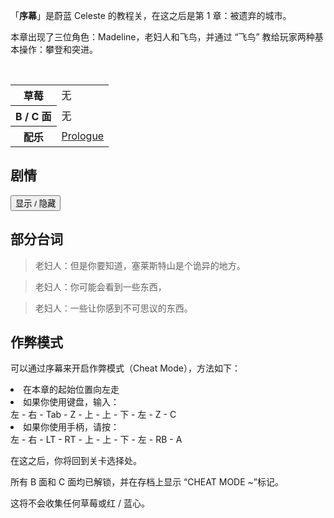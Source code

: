 <script type="text/javascript">
  function showSpoiler(obj) {
    var inner = obj.parentNode.getElementsByTagName("div")[0];
    if (inner.style.display == "none")
      inner.style.display = "";
    else
      inner.style.display = "none";
  }
</script>

<p>「<strong>序幕</strong>」是蔚蓝 Celeste 的教程关，在这之后是第 1 章：被遗弃的城市。</p>
<p>本章出现了三位角色：Madeline，老妇人和飞鸟，并通过 “飞鸟” 教给玩家两种基本操作：攀登和突进。</p>

<br>

<table>
  <tbody>
    <tr>
      <th>草莓</th>
      <td>无</td>
    </tr>
    <tr>
      <th>B / C 面</th>
      <td>无</td>
    </tr>
    <tr>
      <th>配乐</th>
      <td><a href="https://music.163.com/#/song?id=1341359816">Prologue</a></td>
    </tr>
  </tbody>
</table>

<h2>剧情</h2>
<div class="spoiler">
  <input type="button" onclick="showSpoiler(this);" value="显示 / 隐藏">
  <div class="inner" style="display:none;">
    <p>Madeline 进入雪域前鼓励自己。在飞鸟（教给玩家攀登）的帮助下克服了一些挑战，之后 Madeline 遇到了一位老妇人，并从她那里获知了前往塞莱斯特山的路线。</p>
    <p>在 Madeline 离开之前，老妇人警告 Madeline，说 Madeline 可能还未为登山做好准备，但 Madeline 以为老妇人发疯便不辞而别。</p>
    <p>随后，Madeline 试图越过一座桥梁，当她穿过桥梁时，桥梁坍塌导致她几乎摔落。此时飞鸟出现，教给她突进的技巧，让 Madeline 回到地面。</p>
    <p>在关卡结束时，Madeline 再次鼓励自己。</p>
  </div>

  <h2>部分台词</h2>
  <blockquote>老妇人：但是你要知道，塞莱斯特山是个诡异的地方。</blockquote>
  <blockquote>老妇人：你可能会看到一些东西，</blockquote>
  <blockquote>老妇人：一些让你感到不可思议的东西。</blockquote>

  <h2>作弊模式</h2>
  <p>可以通过序幕来开启作弊模式（Cheat Mode），方法如下：</p>
  <li>在本章的起始位置向左走</li>
  <li>如果你使用键盘，输入：<br>
    左 - 右 - Tab - Z - 上 - 上 - 下 - 左 - Z - C</li>
  <li>如果你使用手柄，请按：<br>
  左 - 右 - LT - RT - 上 - 上 - 下 - 左 - RB - A</li>

  <p>在这之后，你将回到关卡选择处。</p>
  <p>所有 B 面和 C 面均已解锁，并在存档上显示 “CHEAT MODE ~”标记。</p>
  <p>这将不会收集任何草莓或红 / 蓝心。</p>
</div>